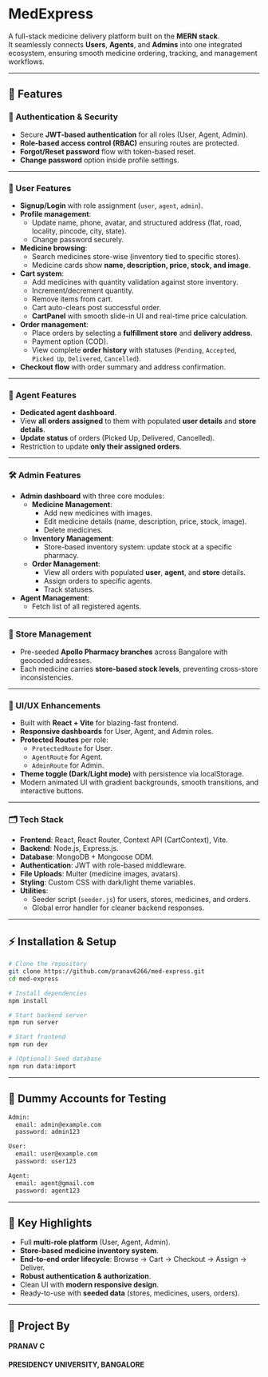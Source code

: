 # MedExpress 

A full-stack medicine delivery platform built on the **MERN stack**.  
It seamlessly connects **Users**, **Agents**, and **Admins** into one integrated ecosystem, ensuring smooth medicine ordering, tracking, and management workflows.

---

## 🚀 Features

### 🔹 Authentication & Security
- Secure **JWT-based authentication** for all roles (User, Agent, Admin).  
- **Role-based access control (RBAC)** ensuring routes are protected.  
- **Forgot/Reset password** flow with token-based reset.  
- **Change password** option inside profile settings.  

---

### 👤 User Features
- **Signup/Login** with role assignment (`user`, `agent`, `admin`).  
- **Profile management**:
  - Update name, phone, avatar, and structured address (flat, road, locality, pincode, city, state).  
  - Change password securely.  
- **Medicine browsing**:
  - Search medicines store-wise (inventory tied to specific stores).  
  - Medicine cards show **name, description, price, stock, and image**.  
- **Cart system**:
  - Add medicines with quantity validation against store inventory.  
  - Increment/decrement quantity.  
  - Remove items from cart.  
  - Cart auto-clears post successful order.  
  - **CartPanel** with smooth slide-in UI and real-time price calculation.  
- **Order management**:
  - Place orders by selecting a **fulfillment store** and **delivery address**.  
  - Payment option (COD).  
  - View complete **order history** with statuses (`Pending`, `Accepted`, `Picked Up`, `Delivered`, `Cancelled`).  
- **Checkout flow** with order summary and address confirmation.  

---

### 🚴 Agent Features
- **Dedicated agent dashboard**.  
- View **all orders assigned** to them with populated **user details** and **store details**.  
- **Update status** of orders (Picked Up, Delivered, Cancelled).  
- Restriction to update **only their assigned orders**.  

---

### 🛠️ Admin Features
- **Admin dashboard** with three core modules:  
  - **Medicine Management**:
    - Add new medicines with images.  
    - Edit medicine details (name, description, price, stock, image).  
    - Delete medicines.  
  - **Inventory Management**:
    - Store-based inventory system: update stock at a specific pharmacy.  
  - **Order Management**:
    - View all orders with populated **user**, **agent**, and **store** details.  
    - Assign orders to specific agents.  
    - Track statuses.  
- **Agent Management**:
  - Fetch list of all registered agents.  

---

### 🏪 Store Management
- Pre-seeded **Apollo Pharmacy branches** across Bangalore with geocoded addresses.  
- Each medicine carries **store-based stock levels**, preventing cross-store inconsistencies.  

---

### 🎨 UI/UX Enhancements
- Built with **React + Vite** for blazing-fast frontend.  
- **Responsive dashboards** for User, Agent, and Admin roles.  
- **Protected Routes** per role:
  - `ProtectedRoute` for User.  
  - `AgentRoute` for Agent.  
  - `AdminRoute` for Admin.  
- **Theme toggle (Dark/Light mode)** with persistence via localStorage.  
- Modern animated UI with gradient backgrounds, smooth transitions, and interactive buttons.  

---

### 🗂️ Tech Stack
- **Frontend**: React, React Router, Context API (CartContext), Vite.  
- **Backend**: Node.js, Express.js.  
- **Database**: MongoDB + Mongoose ODM.  
- **Authentication**: JWT with role-based middleware.  
- **File Uploads**: Multer (medicine images, avatars).  
- **Styling**: Custom CSS with dark/light theme variables.  
- **Utilities**:
  - Seeder script (`seeder.js`) for users, stores, medicines, and orders.  
  - Global error handler for cleaner backend responses.  

---

## ⚡ Installation & Setup

```bash
# Clone the repository
git clone https://github.com/pranav6266/med-express.git
cd med-express

# Install dependencies
npm install

# Start backend server
npm run server

# Start frontend
npm run dev

# (Optional) Seed database
npm run data:import
```

---

## 📌 Dummy Accounts for Testing

```txt
Admin:
  email: admin@example.com
  password: admin123

User:
  email: user@example.com
  password: user123

Agent:
  email: agent@gmail.com
  password: agent123
```

---

## 🌟 Key Highlights
- Full **multi-role platform** (User, Agent, Admin).  
- **Store-based medicine inventory system**.  
- **End-to-end order lifecycle**: Browse → Cart → Checkout → Assign → Deliver.  
- **Robust authentication & authorization**.  
- Clean UI with **modern responsive design**.  
- Ready-to-use with **seeded data** (stores, medicines, users, orders).  

---

## 📄 Project By
#### PRANAV C 
#### PRESIDENCY UNIVERSITY, BANGALORE

